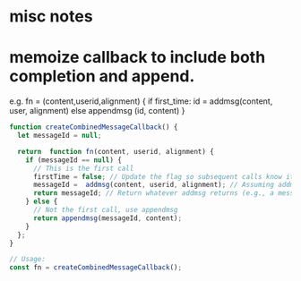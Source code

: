 # misc notes



# memoize callback to include both completion and append.

e.g.
fn = (content,userid,alignment) {
    if first_time:
     id = addmsg(content, user, alignment)
    else
        appendmsg (id, content)
}
```javascript
function createCombinedMessageCallback() {
  let messageId = null;

  return  function fn(content, userid, alignment) {
    if (messageId == null) {
      // This is the first call
      firstTime = false; // Update the flag so subsequent calls know it's no longer the first time
      messageId =  addmsg(content, userid, alignment); // Assuming addmsg returns an ID
      return messageId; // Return whatever addmsg returns (e.g., a message ID)
    } else {
      // Not the first call, use appendmsg
      return appendmsg(messageId, content);
    }
  };
}

// Usage:
const fn = createCombinedMessageCallback(); 
```